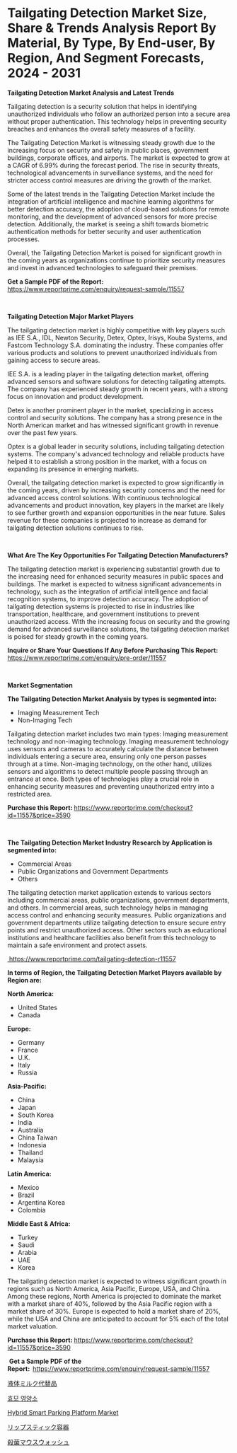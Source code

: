 <p><h1>Tailgating Detection Market Size, Share & Trends Analysis Report By Material, By Type, By End-user, By Region, And Segment Forecasts, 2024 - 2031</h1></p><p><strong>Tailgating Detection Market Analysis and Latest Trends</strong></p>
<p><p>Tailgating detection is a security solution that helps in identifying unauthorized individuals who follow an authorized person into a secure area without proper authentication. This technology helps in preventing security breaches and enhances the overall safety measures of a facility.</p><p>The Tailgating Detection Market is witnessing steady growth due to the increasing focus on security and safety in public places, government buildings, corporate offices, and airports. The market is expected to grow at a CAGR of 6.99% during the forecast period. The rise in security threats, technological advancements in surveillance systems, and the need for stricter access control measures are driving the growth of the market.</p><p>Some of the latest trends in the Tailgating Detection Market include the integration of artificial intelligence and machine learning algorithms for better detection accuracy, the adoption of cloud-based solutions for remote monitoring, and the development of advanced sensors for more precise detection. Additionally, the market is seeing a shift towards biometric authentication methods for better security and user authentication processes.</p><p>Overall, the Tailgating Detection Market is poised for significant growth in the coming years as organizations continue to prioritize security measures and invest in advanced technologies to safeguard their premises.</p></p>
<p><strong>Get a Sample PDF of the Report:&nbsp;</strong> <a href="https://www.reportprime.com/enquiry/request-sample/11557">https://www.reportprime.com/enquiry/request-sample/11557</a></p>
<p>&nbsp;</p>
<p><strong>Tailgating Detection Major Market Players</strong></p>
<p><p>The tailgating detection market is highly competitive with key players such as IEE S.A., IDL, Newton Security, Detex, Optex, Irisys, Kouba Systems, and Fastcom Technology S.A. dominating the industry. These companies offer various products and solutions to prevent unauthorized individuals from gaining access to secure areas.</p><p>IEE S.A. is a leading player in the tailgating detection market, offering advanced sensors and software solutions for detecting tailgating attempts. The company has experienced steady growth in recent years, with a strong focus on innovation and product development.</p><p>Detex is another prominent player in the market, specializing in access control and security solutions. The company has a strong presence in the North American market and has witnessed significant growth in revenue over the past few years.</p><p>Optex is a global leader in security solutions, including tailgating detection systems. The company's advanced technology and reliable products have helped it to establish a strong position in the market, with a focus on expanding its presence in emerging markets.</p><p>Overall, the tailgating detection market is expected to grow significantly in the coming years, driven by increasing security concerns and the need for advanced access control solutions. With continuous technological advancements and product innovation, key players in the market are likely to see further growth and expansion opportunities in the near future. Sales revenue for these companies is projected to increase as demand for tailgating detection solutions continues to rise.</p></p>
<p>&nbsp;</p>
<p><strong>What Are The Key Opportunities For Tailgating Detection Manufacturers?</strong></p>
<p><p>The tailgating detection market is experiencing substantial growth due to the increasing need for enhanced security measures in public spaces and buildings. The market is expected to witness significant advancements in technology, such as the integration of artificial intelligence and facial recognition systems, to improve detection accuracy. The adoption of tailgating detection systems is projected to rise in industries like transportation, healthcare, and government institutions to prevent unauthorized access. With the increasing focus on security and the growing demand for advanced surveillance solutions, the tailgating detection market is poised for steady growth in the coming years.</p></p>
<p><strong>Inquire or Share Your Questions If Any Before Purchasing This Report:</strong> <a href="https://www.reportprime.com/enquiry/pre-order/11557">https://www.reportprime.com/enquiry/pre-order/11557</a></p>
<p>&nbsp;</p>
<p><strong>Market Segmentation</strong></p>
<p><strong>The Tailgating Detection Market Analysis by types is segmented into:</strong></p>
<p><ul><li>Imaging Measurement Tech</li><li>Non-Imaging Tech</li></ul></p>
<p><p>Tailgating detection market includes two main types: Imaging measurement technology and non-imaging technology. Imaging measurement technology uses sensors and cameras to accurately calculate the distance between individuals entering a secure area, ensuring only one person passes through at a time. Non-imaging technology, on the other hand, utilizes sensors and algorithms to detect multiple people passing through an entrance at once. Both types of technologies play a crucial role in enhancing security measures and preventing unauthorized entry into a restricted area.</p></p>
<p><strong>Purchase this Report:&nbsp;</strong><a href="https://www.reportprime.com/checkout?id=11557&price=3590">https://www.reportprime.com/checkout?id=11557&price=3590</a></p>
<p>&nbsp;</p>
<p><strong>The Tailgating Detection Market Industry Research by Application is segmented into:</strong></p>
<p><ul><li>Commercial Areas</li><li>Public Organizations and Government Departments</li><li>Others</li></ul></p>
<p><p>The tailgating detection market application extends to various sectors including commercial areas, public organizations, government departments, and others. In commercial areas, such technology helps in managing access control and enhancing security measures. Public organizations and government departments utilize tailgating detection to ensure secure entry points and restrict unauthorized access. Other sectors such as educational institutions and healthcare facilities also benefit from this technology to maintain a safe environment and protect assets.</p></p>
<p><a href="https://www.reportprime.com/tailgating-detection-r11557">&nbsp;https://www.reportprime.com/tailgating-detection-r11557</a></p>
<p><strong>In terms of Region, the Tailgating Detection Market Players available by Region are:</strong></p>
<p>
    <p> <strong> North America: </strong>
        <ul>
            <li>United States</li>
            <li>Canada</li>
        </ul>
        </p> 
    <p> <strong> Europe: </strong>
        <ul>
            <li>Germany</li>
            <li>France</li>
            <li>U.K.</li>
            <li>Italy</li>
            <li>Russia</li>
        </ul>
        </p> 
    <p> <strong> Asia-Pacific: </strong>
        <ul>
            <li>China</li>
            <li>Japan</li>
            <li>South Korea</li>
            <li>India</li>
            <li>Australia</li>
            <li>China Taiwan</li>
            <li>Indonesia</li>
            <li>Thailand</li>
            <li>Malaysia</li>
        </ul>
        </p> 
    <p> <strong> Latin America: </strong>
        <ul>
            <li>Mexico</li>
            <li>Brazil</li>
            <li>Argentina Korea</li>
            <li>Colombia</li>
        </ul>
        </p> 
    <p> <strong> Middle East & Africa: </strong>
        <ul>
            <li>Turkey</li>
            <li>Saudi</li>
            <li>Arabia</li>
            <li>UAE</li>
            <li>Korea</li>
        </ul>
    </p>
    </p>
<p><p>The tailgating detection market is expected to witness significant growth in regions such as North America, Asia Pacific, Europe, USA, and China. Among these regions, North America is projected to dominate the market with a market share of 40%, followed by the Asia Pacific region with a market share of 30%. Europe is expected to hold a market share of 20%, while the USA and China are anticipated to account for 5% each of the total market valuation.</p></p>
<p><strong>Purchase this Report: </strong><a href="https://www.reportprime.com/checkout?id=11557&price=3590">https://www.reportprime.com/checkout?id=11557&price=3590</a></p>
<p>&nbsp;<strong>Get a Sample PDF of the Report:&nbsp;&nbsp;</strong><a href="https://www.reportprime.com/enquiry/request-sample/11557">https://www.reportprime.com/enquiry/request-sample/11557</a></p>
<p><strong></strong></p>
<p><p><a href="https://medium.com/@joanacasper14/%E6%B6%B2%E4%BD%93%E3%83%9F%E3%83%AB%E3%82%AF%E4%BB%A3%E6%9B%BF%E5%93%81%E5%B8%82%E5%A0%B4%E3%83%AC%E3%83%9D%E3%83%BC%E3%83%88%E3%81%AF-%E3%81%93%E3%81%AE%E5%B8%82%E5%A0%B4%E3%81%AE%E6%9C%80%E6%96%B0%E3%81%AE%E3%83%88%E3%83%AC%E3%83%B3%E3%83%89%E3%81%A8%E6%88%90%E9%95%B7%E6%A9%9F%E4%BC%9A%E3%82%92%E6%98%8E%E3%82%89%E3%81%8B%E3%81%AB%E3%81%97%E3%81%A6%E3%81%84%E3%81%BE%E3%81%99-7cdf235a6f43">液体ミルク代替品</a></p><p><a href="https://github.com/wallacBahrtyinger567686/Market-Research-Report-List-1/blob/main/796579824402.md">효모 영양소</a></p><p><a href="https://github.com/jodemen/Market-Research-Report-List-2/blob/main/hybrid-smart-parking-platform-market.md">Hybrid Smart Parking Platform Market</a></p><p><a href="https://medium.com/@rusty-marie2024/%E5%8F%A3%E7%B4%85%E5%AE%B9%E5%99%A8%E5%B8%82%E5%A0%B4%E3%83%AC%E3%83%9D%E3%83%BC%E3%83%88%E3%81%AF-%E3%81%93%E3%81%AE%E5%B8%82%E5%A0%B4%E3%81%AE%E6%9C%80%E6%96%B0%E3%81%AE%E3%83%88%E3%83%AC%E3%83%B3%E3%83%89%E3%81%A8%E6%88%90%E9%95%B7%E6%A9%9F%E4%BC%9A%E3%82%92%E6%98%8E%E3%82%89%E3%81%8B%E3%81%AB%E3%81%97%E3%81%BE%E3%81%99-53d654611543">リップスティック容器</a></p><p><a href="https://github.com/ppmazlotr77499/Market-Research-Report-List-1/blob/main/147221426277.md">殺菌マウスウォッシュ</a></p></p>